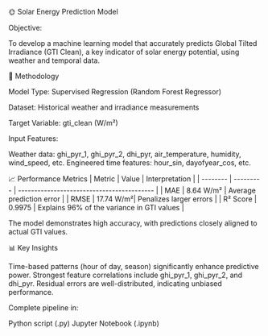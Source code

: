 🌞 Solar Energy Prediction Model

Objective:

To develop a machine learning model that accurately predicts Global Tilted Irradiance (GTI Clean), a key indicator of solar energy potential, using weather and temporal data.

🔧 Methodology

Model Type: Supervised Regression (Random Forest Regressor)

Dataset: Historical weather and irradiance measurements

Target Variable: gti_clean (W/m²)

Input Features:

Weather data: ghi_pyr_1, ghi_pyr_2, dhi_pyr, air_temperature, humidity, wind_speed, etc.
Engineered time features: hour_sin, dayofyear_cos, etc.

📈 Performance Metrics
| Metric   | Value     | Interpretation                             |
| -------- | --------- | ------------------------------------------ |
| MAE      | 8.64 W/m² | Average prediction error                   |
| RMSE     | 17.74 W/m²| Penalizes larger errors                    |
| R² Score | 0.9975    | Explains 96% of the variance in GTI values |

The model demonstrates high accuracy, with predictions closely aligned to actual GTI values.

📊 Key Insights

Time-based patterns (hour of day, season) significantly enhance predictive power.
Strongest feature correlations include ghi_pyr_1, ghi_pyr_2, and dhi_pyr.
Residual errors are well-distributed, indicating unbiased performance.

Complete pipeline in:

Python script (.py)
Jupyter Notebook (.ipynb)
